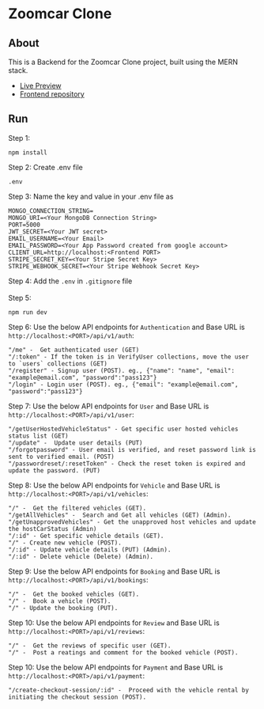 # Zoomcar Clone
## About
This is a Backend for the Zoomcar Clone project, built using the MERN stack.

- [Live Preview](https://zoomcar-clone-selvan.netlify.app/)
- [Frontend repository](https://github.com/Selvan-S/zoomcar-clone-frontend)

## Run
Step 1:
```
npm install
```
Step 2: Create .env file
```
.env
```
Step 3: Name the key and value in your .env file as
```
MONGO_CONNECTION_STRING=
MONGO_URI=<Your MongoDB Connection String>
PORT=5000
JWT_SECRET=<Your JWT secret>
EMAIL_USERNAME=<Your Email>
EMAIL_PASSWORD=<Your App Password created from google account>
CLIENT_URL=http://localhost:<Frontend PORT>
STRIPE_SECRET_KEY=<Your Stripe Secret Key>
STRIPE_WEBHOOK_SECRET=<Your Stripe Webhook Secret Key>
```
Step 4: Add the `.env` in `.gitignore` file <br/> <br/>
Step 5:
```
npm run dev
```
Step 6: Use the below API endpoints for `Authentication` and Base URL is `http://localhost:<PORT>/api/v1/auth`:
```
"/me" -  Get authenticated user (GET)
"/:token" - If the token is in VerifyUser collections, move the user to `users` collections (GET)
"/register" - Signup user (POST). eg., {"name": "name", "email": "example@email.com", "password":"pass123"}
"/login" - Login user (POST). eg., {"email": "example@email.com", "password":"pass123"}
```
Step 7: Use the below API endpoints for `User` and Base URL is `http://localhost:<PORT>/api/v1/user`:
```
"/getUserHostedVehicleStatus" - Get specific user hosted vehicles status list (GET)
"/update" -  Update user details (PUT)
"/forgotpassword" - User email is verified, and reset password link is sent to verified email. (POST)
"/passwordreset/:resetToken" - Check the reset token is expired and update the password. (PUT)
```
Step 8: Use the below API endpoints for `Vehicle` and Base URL is `http://localhost:<PORT>/api/v1/vehicles`:
```
"/" -  Get the filtered vehicles (GET).
"/getAllVehicles" -  Search and Get all vehicles (GET) (Admin).
"/getUnapprovedVehicles" - Get the unapproved host vehicles and update the hostCarStatus (Admin)
"/:id" - Get specific vehicle details (GET).
"/" - Create new vehicle (POST).
"/:id" - Update vehicle details (PUT) (Admin).
"/:id" - Delete vehicle (Delete) (Admin).
```
Step 9: Use the below API endpoints for `Booking` and Base URL is `http://localhost:<PORT>/api/v1/bookings`:
```
"/" -  Get the booked vehicles (GET).
"/" -  Book a vehicle (POST).
"/" - Update the booking (PUT).
```
Step 10: Use the below API endpoints for `Review` and Base URL is `http://localhost:<PORT>/api/v1/reviews`:
```
"/" -  Get the reviews of specific user (GET).
"/" -  Post a reatings and comment for the booked vehicle (POST).
```
Step 10: Use the below API endpoints for `Payment` and Base URL is `http://localhost:<PORT>/api/v1/payment`:
```
"/create-checkout-session/:id" -  Proceed with the vehicle rental by initiating the checkout session (POST).
```
